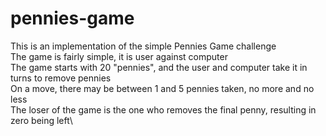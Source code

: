 # pennies-game
This is an implementation of the simple Pennies Game challenge\
The game is fairly simple, it is user against computer\
The game starts with 20 "pennies", and the user and computer take it in turns to remove pennies\
On a move, there may be between 1 and 5 pennies taken, no more and no less\
The loser of the game is the one who removes the final penny, resulting in zero being left\
